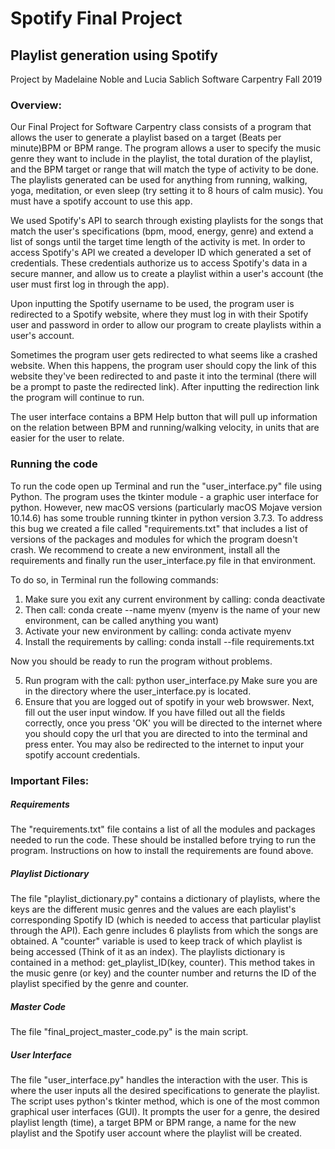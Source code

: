 # **Spotify Final Project**
## **Playlist generation using Spotify**
Project by Madelaine Noble and Lucia Sablich
Software Carpentry Fall 2019



### Overview:
Our Final Project for Software Carpentry class consists of a program that allows the user to generate a playlist based on a target (Beats per minute)BPM or BPM range. The program allows a user to specify the music genre they want to include in the playlist, the total duration of the playlist, and the BPM target or range that will match the type of activity to be done. The playlists generated can be used for anything from running, walking, yoga, meditation, or even sleep (try setting it to 8 hours of calm music). You must have a spotify account to use this app.

We used Spotify's API to search through existing playlists for the songs that match the user's specifications (bpm, mood, energy, genre) and extend a list of songs until the target time length of the activity is met. In order to access Spotify's API we created a developer ID which generated a set of credentials. These credentials authorize us to access Spotify's data in a secure manner, and allow us to create a playlist within a user's account (the user must first log in through the app). 

Upon inputting the Spotify username to be used, the program user is redirected to a Spotify website, where they must log in with their Spotify user and password in order to allow our program to create playlists within a user's account.

Sometimes the program user gets redirected to what seems like a crashed website. When this happens, the program user should copy the link of this website they've been redirected to and paste it into the terminal (there will be a prompt to paste the redirected link). After inputting the redirection link the program will continue to run. 

The user interface contains a BPM Help button that will pull up information on the relation between BPM and running/walking velocity, in units that are easier for the user to relate. 

### Running the code
To run the code open up Terminal and run the "user_interface.py" file using Python.
The program uses the tkinter module - a graphic user interface for python. However, new macOS versions (particularly macOS Mojave version 10.14.6) has some trouble running tkinter in python version 3.7.3. To address this bug we created a file called "requirements.txt" that includes a list of versions of the packages and modules for which the program doesn't crash. We recommend to create a new environment, install all the requirements and finally run the user_interface.py file in that environment. 

To do so, in Terminal run the following commands:

1. Make sure you exit any current environment by calling: conda deactivate
2. Then call: conda create --name myenv 
   (myenv is the name of your new environment, can be called anything you want)
3. Activate your new environment by calling: conda activate myenv
4. Install the requirements by calling: conda install --file requirements.txt
    
Now you should be ready to run the program without problems.

5. Run program with the call: python user_interface.py
   Make sure you are in the directory where the user_interface.py is located.
6. Ensure that you are logged out of spotify in your web browswer. Next, fill out the user input window. If you have filled out all the fields correctly, once you press 'OK' you will be directed to the internet where you should copy the url that you are directed to into the terminal and press enter. You may also be redirected to the internet to input your spotify account credentials. 

    

### Important Files:

##### Requirements
The "requirements.txt" file contains a list of all the modules and packages needed to run the code. These should be installed before trying to run the program. Instructions on how to install the requirements are found above. 

##### Playlist Dictionary
The file "playlist_dictionary.py" contains a dictionary of playlists, where the keys are the different music genres and the values are each playlist's corresponding Spotify ID (which is needed to access that particular playlist through the API). Each genre includes 6 playlists from which the songs are obtained. A "counter" variable is used to keep track of which playlist is being accessed (Think of it as an index).  The playlists dictionary is contained in a method: get_playlist_ID(key, counter). This method takes in the music genre (or key) and the counter number and returns the ID of the playlist specified by the genre and counter.

##### Master Code
The file "final_project_master_code.py" is the main script. 

##### User Interface 
The file "user_interface.py" handles the interaction with the user. This is where the user inputs all the desired specifications to generate the playlist. The script uses python's tkinter method, which is one of the most common graphical user interfaces (GUI). It prompts the user for a genre, the desired playlist length (time), a target BPM or BPM range, a name for the new playlist and the Spotify user account where the playlist will be created.
